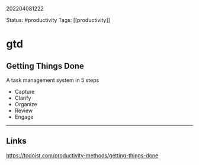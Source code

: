 202204081222

Status: #productivity
Tags: [[productivity]]

# gtd
## Getting Things Done
A task management system in 5 steps

- Capture
- Clarify
- Organize
- Review
- Engage



---

## Links

https://todoist.com/productivity-methods/getting-things-done